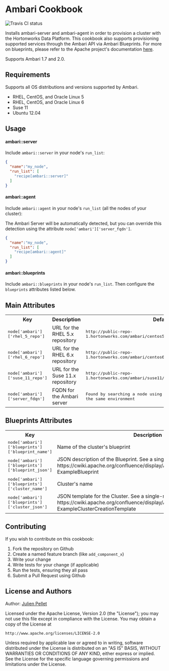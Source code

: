 Ambari Cookbook
===============
![Travis CI status](https://travis-ci.org/jp/ambari.svg)

Installs ambari-server and ambari-agent in order to provision a cluster with the Hortonworks Data Platform.  This cookbook also supports provisioning supported services through the Ambari API via Ambari Blueprints.  For more on blueprints, please refer to the Apache project's documentation [here](https://cwiki.apache.org/confluence/display/AMBARI/Blueprints).

Supports Ambari 1.7 and 2.0.

Requirements
------------
Supports all OS distributions and versions supported by Ambari.

- RHEL, CentOS, and Oracle Linux 5
- RHEL, CentOS, and Oracle Linux 6
- Suse 11
- Ubuntu 12.04

Usage
-----
#### ambari::server

Include `ambari::server` in your node's `run_list`:

```json
{
  "name":"my_node",
  "run_list": [
    "recipe[ambari::server]"
  ]
}
```

#### ambari::agent

Include `ambari::agent` in your node's `run_list` (all the nodes of your cluster):

The Ambari Server will be automatically detected, but you can override this detection using the attribute `node['ambari']['server_fqdn']`.

```json
{
  "name":"my_node",
  "run_list": [
    "recipe[ambari::agent]"
  ]
}
```

#### ambari::blueprints

Include `ambari::blueprints` in your node's `run_list`. Then configure the `blueprints` attributes listed below.

Main Attributes
----------

<table>
  <tr>
    <th>Key</th>
    <th>Description</th>
    <th>Default</th>
  </tr>
  <tr>
    <td><tt>node['ambari']['rhel_5_repo']</tt></td>
    <td>URL for the RHEL 5.x repository</td>
    <td><tt>http://public-repo-1.hortonworks.com/ambari/centos5/2.x/updates/2.0.0/ambari.repo</tt></td>
  </tr>
  <tr>
    <td><tt>node['ambari']['rhel_6_repo']</tt></td>
    <td>URL for the RHEL 6.x repository</td>
    <td><tt>http://public-repo-1.hortonworks.com/ambari/centos6/2.x/updates/2.0.0/ambari.repo</tt></td>
  </tr>
  <tr>
    <td><tt>node['ambari']['suse_11_repo']</tt></td>
    <td>URL for the Suse 11.x repository</td>
    <td><tt>http://public-repo-1.hortonworks.com/ambari/suse11/2.x/updates/2.0.0/ambari.repo</tt></td>
  </tr>
  <tr>
    <td><tt>node['ambari']['server_fdqn']</tt></td>
    <td>FQDN for the Ambari server</td>
    <td><tt>Found by searching a node using the recipe ambari::server in the same environment</tt></td>
  </tr>
</table>

Blueprints Attributes
----------

<table>
  <tr>
    <th>Key</th>
    <th>Description</th>
  </tr>
  <tr>
    <td><tt>node['ambari']['blueprints']['blueprint_name']</tt></td>
    <td>Name of the cluster's blueprint</td>
  </tr>
  <tr>
    <td><tt>node['ambari']['blueprints']['blueprint_json']</tt></td>
    <td>JSON description of the Blueprint. See a single-node example here : https://cwiki.apache.org/confluence/display/AMBARI/Blueprints#Blueprints-ExampleBlueprint</td>
  </tr>
  <tr>
    <td><tt>node['ambari']['blueprints']['cluster_name']</tt></td>
    <td>Cluster's name</td>
  </tr>
  <tr>
    <td><tt>node['ambari']['blueprints']['cluster_json']</tt></td>
    <td>JSON template for the Cluster. See a single-node example here: https://cwiki.apache.org/confluence/display/AMBARI/Blueprints#Blueprints-ExampleClusterCreationTemplate</td>
  </tr>
</table>


Contributing
------------

If you wish to contribute on this cookbook:

1. Fork the repository on Github
2. Create a named feature branch (like `add_component_x`)
3. Write your change
4. Write tests for your change (if applicable)
5. Run the tests, ensuring they all pass
6. Submit a Pull Request using Github

License and Authors
-------------------
Author: [Julien Pellet](https://twitter.com/julienpellet)

Licensed under the Apache License, Version 2.0 (the "License");
you may not use this file except in compliance with the License.
You may obtain a copy of the License at

    http://www.apache.org/licenses/LICENSE-2.0

Unless required by applicable law or agreed to in writing, software
distributed under the License is distributed on an "AS IS" BASIS,
WITHOUT WARRANTIES OR CONDITIONS OF ANY KIND, either express or implied.
See the License for the specific language governing permissions and
limitations under the License.

